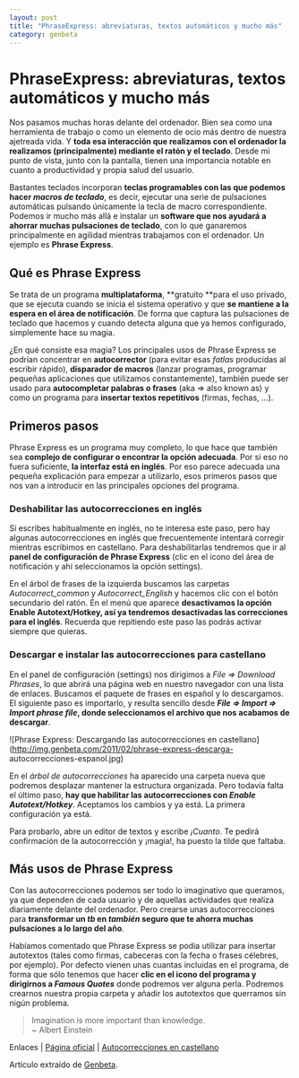 ```yaml
---
layout: post
title: "PhraseExpress: abreviaturas, textos automáticos y mucho más"
category: genbeta
---
```


# PhraseExpress: abreviaturas, textos automáticos y mucho más

Nos pasamos muchas horas delante del ordenador. Bien sea como una herramienta
de trabajo o como un elemento de ocio más dentro de nuestra ajetreada vida. Y
**toda esa interacción que realizamos con el ordenador la realizamos
(principalmente) mediante el ratón y el teclado**. Desde mi punto de vista,
junto con la pantalla, tienen una importancia notable en cuanto a
productividad y propia salud del usuario.

Bastantes teclados incorporan **teclas programables con las que podemos hacer
_macros de teclado_**, es decir, ejecutar una serie de pulsaciones automáticas
pulsando únicamente la tecla de macro correspondiente. Podemos ir mucho más
allá e instalar un **software que nos ayudará a ahorrar muchas pulsaciones de
teclado**, con lo que ganaremos principalmente en agilidad mientras trabajamos
con el ordenador. Un ejemplo es **Phrase Express**.  
  

## Qué es Phrase Express

  
Se trata de un programa **multiplataforma**, **gratuito **para el uso privado,
que se ejecuta cuando se inicia el sistema operativo y que **se mantiene a la
espera en el área de notificación**. De forma que captura las pulsaciones de
teclado que hacemos y cuando detecta alguna que ya hemos configurado,
simplemente hace su magia.

¿En qué consiste esa magia? Los principales usos de Phrase Express se podrían
concentrar en **autocorrector** (para evitar esas _fatlas_ producidas al
escribir rápido), **disparador de macros** (lanzar programas, programar
pequeñas aplicaciones que utilizamos constantemente), también puede ser usado
para **autocompletar palabras o frases** (aka => also known as) y como un
programa para **insertar textos repetitivos** (firmas, fechas, ...).

## Primeros pasos

  
Phrase Express es un programa muy completo, lo que hace que también sea
**complejo de configurar o encontrar la opción adecuada**. Por si eso no fuera
suficiente, **la interfaz está en inglés**. Por eso parece adecuada una
pequeña explicación para empezar a utilizarlo, esos primeros pasos que nos van
a introducir en las principales opciones del programa.

### Deshabilitar las autocorrecciones en inglés

  
Si escribes habitualmente en inglés, no te interesa este paso, pero hay
algunas autocorrecciones en inglés que frecuentemente intentará corregir
mientras escribimos en castellano. Para deshabilitarlas tendremos que ir al
**panel de configuración de Phrase Express** (clic en el icono del área de
notificación y ahí seleccionamos la opción settings).

En el árbol de frases de la izquierda buscamos las carpetas
_Autocorrect_common_ y _Autocorrect_English_ y hacemos clic con el botón
secundario del ratón. En el menú que aparece **desactivamos la opción Enable
Autotext/Hotkey, así ya tendremos desactivadas las correcciones para el
inglés**. Recuerda que repitiendo este paso las podrás activar siempre que
quieras.

### Descargar e instalar las autocorrecciones para castellano

  
En el panel de configuración (settings) nos dirigimos a _File => Download
Phrases_, lo que abrirá una página web en nuestro navegador con una lista de
enlaces. Buscamos el paquete de frases en español y lo descargamos. El
siguiente paso es importarlo, y resulta sencillo desde **_File => Import =>
Import phrase file_, donde seleccionamos el archivo que nos acabamos de
descargar**.

![Phrase Express: Descargando las autocorrecciones en
castellano](http://img.genbeta.com/2011/02/phrase-express-descarga-
autocorrecciones-espanol.jpg)

En el _árbol de autocorrecciones_ ha aparecido una carpeta nueva que podremos
desplazar mantener la estructura organizada. Pero todavía falta el último
paso, **hay que habilitar las autocorrecciones con _Enable Autotext/Hotkey_**.
Aceptamos los cambios y ya está. La primera configuración ya está.

Para probarlo, abre un editor de textos y escribe _¡Cuanto_. Te pedirá
confirmación de la autocorrección y ¡magia!, ha puesto la tilde que faltaba.

## Más usos de Phrase Express

  
Con las autocorrecciones podemos ser todo lo imaginativo que queramos, ya que
dependen de cada usuario y de aquellas actividades que realiza diariamente
delante del ordenador. Pero crearse unas autocorrecciones para **transformar
un _tb_ en _también_ seguro que te ahorra muchas pulsaciones a lo largo del
año**.

Habíamos comentado que Phrase Express se podia utilizar para insertar
autotextos (tales como firmas, cabeceras con la fecha o frases célebres, por
ejemplo). Por defecto vienen unas cuantas incluidas en el programa, de forma
que sólo tenemos que hacer **clic en el icono del programa y dirigirnos a
_Famous Quotes_** donde podremos ver alguna perla. Podremos crearnos nuestra
propia carpeta y añadir los autotextos que querramos sin nigún problema.  

> Imagination is more important than knowledge.  
~ Albert Einstein

Enlaces | [Página oficial](http://www.phraseexpress.com/) | [Autocorrecciones
en castellano](http://www.phraseexpress.com/phrases/AutoCorrect_Espanol.pxp)

Artículo extraído de [Genbeta](http://www.genbeta.com).